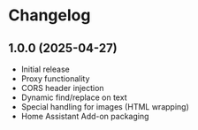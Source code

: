 # Changelog

## 1.0.0 (2025-04-27)
- Initial release
- Proxy functionality
- CORS header injection
- Dynamic find/replace on text
- Special handling for images (HTML wrapping)
- Home Assistant Add-on packaging
